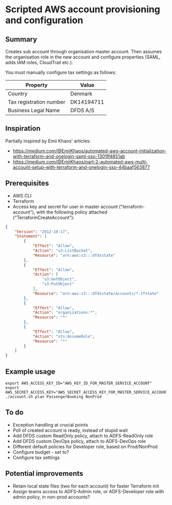 # Scripted AWS account provisioning and configuration

## Summary

Creates sub account through organisation master account. Then assumes the organisation role in the new account and configure properties (SAML, adds IAM roles, CloudTrail etc.).

You must manually configure tax settings as follows:

| Property | Value |
| --- | --- |
| Country | Denmark |
| Tax registration number | DK14194711 |
| Business Legal Name | DFDS A/S |

## Inspiration

Partially inspired by Emii Khaos' articles:

* https://medium.com/@EmiiKhaos/automated-aws-account-initialization-with-terraform-and-onelogin-saml-sso-1301ff4851ab
* https://medium.com/@EmiiKhaos/part-2-automated-aws-multi-account-setup-with-terraform-and-onelogin-sso-44baaf563877

## Prerequisites

* AWS CLI
* Terraform
* Access key and secret for user in master account ("terraform-account"), with the following policy attached ("TerraformCreateAccount"):

```json
{
    "Version": "2012-10-17",
    "Statement": [
        {
            "Effect": "Allow",
            "Action": "s3:ListBucket",
            "Resource": "arn:aws:s3:::dfdsstate"
        },
        {
            "Effect": "Allow",
            "Action": [
                "s3:GetObject",
                "s3:PutObject"
            ],
            "Resource": "arn:aws:s3:::dfdsstate/accounts/*.tfstate"
        },
        {
            "Effect": "Allow",
            "Action": "organizations:*",
            "Resource": "*"
        },
        {
            "Effect": "Allow",
            "Action": "sts:AssumeRole",
            "Resource": "*"
        }
    ]
}
```

## Example usage

```shell
export AWS_ACCESS_KEY_ID="AWS_KEY_ID_FOR_MASTER_SERVICE_ACCOUNT"
export AWS_SECRET_ACCESS_KEY="AWS_SECRET_ACCESS_KEY_FOR_MASTER_SERVICE_ACCOUNT"
./account.sh plan PassengerBooking NonProd
```

## To do

* Exception handling at crucial points
* Poll of created account is ready, instead of stupid wait
* Add DFDS custom ReadOnly policy, attach to ADFS-ReadOnly role
* Add DFDS custom DevOps policy, attach to ADFS-DevOps role
* Different default policies for Developer role, based on Prod/NonProd
* Configure budget - set to?
* Configure tax settings

## Potential improvements

* Retain local state files (two for each account) for faster Terraform init
* Assign teams access to ADFS-Admin role, or ADFS-Developer role with admin policy, in non-prod accounts?